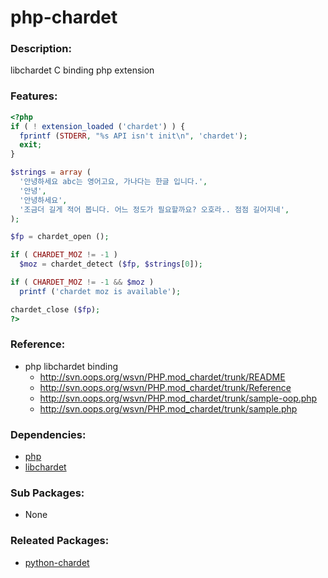 # php-chardet

### Description:
libchardet C binding php extension

### Features:
  ```php
<?php
if ( ! extension_loaded ('chardet') ) {
    fprintf (STDERR, "%s API isn't init\n", 'chardet');
    exit;
}

$strings = array (
    '안녕하세요 abc는 영어고요, 가나다는 한글 입니다.',
    '안녕',
    '안녕하세요',
    '조금더 길게 적어 봅니다. 어느 정도가 필요할까요? 오호라.. 점점 길어지네',
);

$fp = chardet_open ();

if ( CHARDET_MOZ != -1 )
    $moz = chardet_detect ($fp, $strings[0]);

if ( CHARDET_MOZ != -1 && $moz )
    printf ('chardet moz is available');

chardet_close ($fp);
?>
```

### Reference:
* php libchardet binding
  * http://svn.oops.org/wsvn/PHP.mod_chardet/trunk/README
  * http://svn.oops.org/wsvn/PHP.mod_chardet/trunk/Reference
  * http://svn.oops.org/wsvn/PHP.mod_chardet/trunk/sample-oop.php
  * http://svn.oops.org/wsvn/PHP.mod_chardet/trunk/sample.php

### Dependencies:
* [php](pkg-base-php.md)
* [libchardet](pkg-core-libchardet.md)

### Sub Packages:
* None

### Releated Packages:
* [python-chardet](pkg-core-python-chardet.md)
